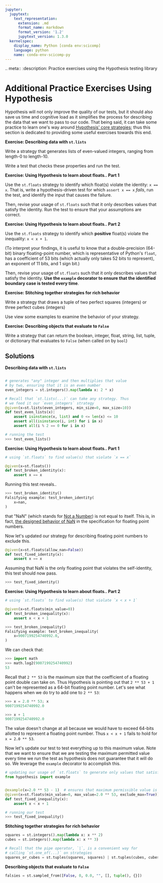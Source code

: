```yaml
---
jupyter:
  jupytext:
    text_representation:
      extension: .md
      format_name: markdown
      format_version: '1.2'
      jupytext_version: 1.3.0
  kernelspec:
    display_name: Python [conda env:scicomp]
    language: python
    name: conda-env-scicomp-py
---
```


<!-- #raw raw_mimetype="text/restructuredtext" -->
.. meta::
   :description: Practice exercises using the Hypothesis testing library
<!-- #endraw -->

# Additional Practice Exercises Using Hypothesis

Hypothesis will not only improve the quality of our tests, but it should also save us time and cognitive load as it simplifies the process for describing the data that we want to pass to our code.
That being said, it can take some practice to learn one's way around [Hypothesis' core strategies](https://hypothesis.readthedocs.io/en/latest/data.html#core-strategies);
thus this section is dedicated to providing some useful exercises towards this end.


<div class="alert alert-info">

**Exercise: Describing data with `st.lists`**

Write a strategy that generates lists of even-valued integers, ranging from length-0 to length-10. 

Write a test that checks these properties and run the test.

</div>



<div class="alert alert-info">

**Exercise: Using Hypothesis to learn about floats.. Part 1**

Use the `st.floats` strategy to identify which float(s) violate the identity: `x == x`.
That is, write a hypothesis-driven test for which `assert x == x` *fails*, run the test, and identify the input that causes the failure. 

Then, revise your usage of `st.floats` such that it only describes values that satisfy the identity.
Run the test to ensure that your assumptions are correct. 
</div>


<!-- #region -->
<div class="alert alert-info">

**Exercise: Using Hypothesis to learn about floats.. Part 2**

Use the `st.floats` strategy to identify which **positive** float(s) violate the inequality: `x < x + 1`.

(To interpret your findings, it is useful to know that a double-precision (64-bit) binary floating-point number, which is representative of Python's `float`, has a coefficient of 53 bits (which actually only takes 52 bits to represent), an exponent of 11 bits, and 1 sign bit.) 


Then, revise your usage of `st.floats` such that it only describes values that satisfy the identity. **Use the `example` decorator to ensure that the identified boundary case is tested every time**.
</div>

<!-- #endregion -->

<div class="alert alert-info">

**Exercise: Stitching together strategies for rich behavior**

Write a strategy that draws a tuple of two perfect squares (integers) or three perfect cubes (integers)

Use view some examples to examine the behavior of your strategy.
</div>



<div class="alert alert-info">

**Exercise: Describing objects that evaluate to `False`**

Write a strategy that can return the boolean, integer, float, string, list, tuple, or dictionary that evaluates to `False` (when called on by `bool`)

</div>



## Solutions

<!-- #region -->
**Describing data with `st.lists`**
    
```python

# generates "any" integer and then multiplies that value
# by two, ensuring that it is an even number
even_integers = st.integers().map(lambda x: 2 * x)

# Recall that `st.lists(...)` can take any strategy. Thus
# we feed it our `even_integers` strategy 
@given(x=st.lists(even_integers, min_size=0, max_size=10))
def test_even_lists(x):
    assert isinstance(x, list) and 0 <= len(x) <= 10
    assert all(isinstance(i, int) for i in x)
    assert all(i % 2 == 0 for i in x)

```

```python
# running the test
>>> test_even_lists()
```
<!-- #endregion -->

<!-- #region -->
**Exercise: Using Hypothesis to learn about floats.. Part 1**

```python
# using `st.floats` to find value(s) that violate `x == x`

@given(x=st.floats())
def test_broken_identity(x):
    assert x == x
```

Running this test reveals..

```python
>>> test_broken_identity()
Falsifying example: test_broken_identity(
    x=nan,
)
```

that "NaN" (which stands for [Not a Number](https://en.wikipedia.org/wiki/NaN)) is not equal to itself.
This is, in fact, [the designed behavior of NaN](https://en.wikipedia.org/wiki/NaN#Comparison_with_NaN) in the specification for floating point numbers.

Now let's updated our strategy for describing floating point numbers to exclude this.

```python
@given(x=st.floats(allow_nan=False))
def test_fixed_identity(x):
    assert x == x
```

Assuming that NaN is the only floating point that violates the self-identity, this test should now pass.

```python
>>> test_fixed_identity()
```
<!-- #endregion -->

<!-- #region -->
**Exercise: Using Hypothesis to learn about floats.. Part 2**

```python
# using `st.floats` to find value(s) that violate `x < x + 1`

@given(x=st.floats(min_value=0))
def test_broken_inequality(x):
    assert x < x + 1
```
```python
>>> test_broken_inequality()
Falsifying example: test_broken_inequality(
    x=9007199254740992.0,
)
```
We can check that:

```python
>>> import math
>>> math.log2(9007199254740992)
53
```

Recall that `2 ** 53` is the maximum size that the coefficient of a floating point double can take on. Thus Hypothesis is pointing out that `2 ** 53 + 1` can't be represented as a 64-bit floating point number.
Let's see what happens when we do try to add one to `2 ** 53`:

```python
>>> x = 2.0 ** 53; x
9007199254740992.0

>>> x + 1
9007199254740992.0
```

The value doesn't change at all because we would have to exceed 64-bits allotted to represent a floating point number.
Thus `x < x + 1` fails to hold for `x = 2.0 ** 53`. 


Now let's update our test to test everything up to this maximum value.
Note that we want to ensure that we are testing the maximum permitted value every time we run the test as hypothesis does not guarantee that it will do so.
We leverage the `example` decorator to accomplish this.

```python
# updating our usage of `st.floats` to generate only values that satisfy `x < x + 1`
from hypothesis import example


@example(x=2.0 ** 53 - 1)  # ensures that maximum permissible value is tested
@given(x=st.floats(min_value=0, max_value=2.0 ** 53, exclude_max=True))
def test_fixed_inequality(x):
    assert x < x + 1
```

```python
# running our test
>>> test_fixed_inequality()
```
<!-- #endregion -->

<!-- #region -->
**Stitching together strategies for rich behavior**

```python
squares = st.integers().map(lambda x: x ** 2)
cubes = st.integers().map(lambda x: x ** 3)

# Recall that the pipe operator, `|`, is a convenient way for 
# calling `st.one_of(...)` on strategies
squares_or_cubes = st.tuples(squares, squares) | st.tuples(cubes, cubes, cubes)
```
<!-- #endregion -->

<!-- #region -->
**Describing objects that evaluate to `False`**

```python
falsies = st.sampled_from([False, 0, 0.0, "", [], tuple(), {}])
```
<!-- #endregion -->
